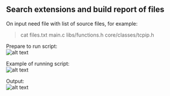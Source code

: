 ## Search extensions and build report of files

On input need file with list of source files, for example:
> cat files.txt
main.c
libs/functions.h
core/classes/tcpip.h
  

Prepare to run script:  
![alt text](https://github.com/GloryToMoon/comments_search/blob/assets/find-files.png)

Example of running script:  
![alt text](https://github.com/GloryToMoon/comments_search/blob/assets/ext-example.png)

Output:  
![alt text](https://github.com/GloryToMoon/comments_search/blob/assets/ext-output.png)
